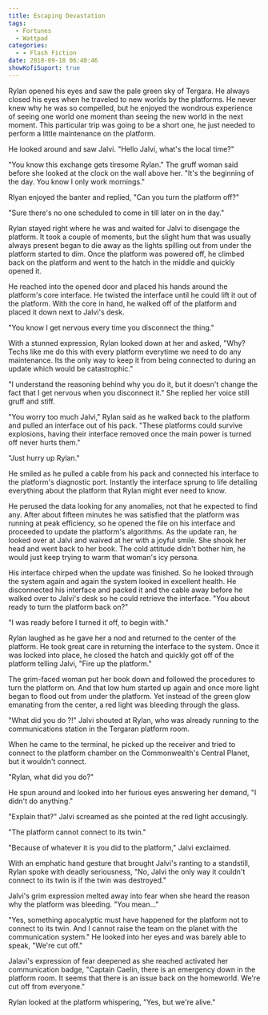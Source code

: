 ```yaml
---
title: Escaping Devastation
tags:
  - Fortunes
  - Wattpad
categories:
  - - Flash Fiction
date: 2018-09-18 06:40:46
showKofiSuport: true
---
```


Rylan opened his eyes and saw the pale green sky of Tergara.  He always closed his eyes when he traveled to new worlds by the platforms.  He never knew why he was so compelled, but he enjoyed the wondrous experience of seeing one world one moment than seeing the new world in the next moment.  This particular trip was going to be a short one, he just needed to perform a little maintenance on the platform.

He looked around and saw Jalvi.  "Hello Jalvi, what's the local time?"

"You know this exchange gets tiresome Rylan."  The gruff woman said before she looked at the clock on the wall above her.<!-- more -->  "It's the beginning of the day.  You know I only work mornings."

Rlyan enjoyed the banter and replied, "Can you turn the platform off?"

"Sure there's no one scheduled to come in till later on in the day."

Rylan stayed right where he was and waited for Jalvi to disengage the platform.  It took a couple of moments, but the slight hum that was usually always present began to die away as the lights spilling out from under the platform started to dim.  Once the platform was powered off, he climbed back on the platform and went to the hatch in the middle and quickly opened it.

He reached into the opened door and placed his hands around the platform's core interface.  He twisted the interface until he could lift it out of the platform.  With the core in hand, he walked off of the platform and placed it down next to Jalvi's desk.

"You know I get nervous every time you disconnect the thing."

With a stunned expression, Rylan looked down at her and asked, "Why?  Techs like me do this with every platform everytime we need to do any maintenance.  Its the only way to keep it from being connected to during an update which would be catastrophic."

"I understand the reasoning behind why you do it, but it doesn't change the fact that I get nervous when you disconnect it."  She replied her voice still gruff and stiff.

"You worry too much Jalvi,"  Rylan said as he walked back to the platform and pulled an interface out of his pack.  "These platforms could survive explosions, having their interface removed once the main power is turned off never hurts them."

"Just hurry up Rylan."

He smiled as he pulled a cable from his pack and connected his interface to the platform's diagnostic port.  Instantly the interface sprung to life detailing everything about the platform that Rylan might ever need to know.

He perused the data looking for any anomalies, not that he expected to find any.  After about fifteen minutes he was satisfied that the platform was running at peak efficiency, so he opened the file on his interface and proceeded to update the platform's algorithms.  As the update ran, he looked over at Jalvi and waived at her with a joyful smile.  She shook her head and went back to her book.  The cold attitude didn't bother him, he would just keep trying to warm that woman's icy persona.

His interface chirped when the update was finished.  So he looked through the system again and again the system looked in excellent health.  He disconnected his interface and packed it and the cable away before he walked over to Jalvi's desk so he could retrieve the interface.  "You about ready to turn the platform back on?"

"I was ready before I turned it off, to begin with."

Rylan laughed as he gave her a nod and returned to the center of the platform.  He took great care in returning the interface to the system.  Once it was locked into place, he closed the hatch and quickly got off of the platform telling Jalvi, "Fire up the platform."

The grim-faced woman put her book down and followed the procedures to turn the platform on.  And that low hum started up again and once more light began to flood out from under the platform.  Yet instead of the green glow emanating from the center, a red light was bleeding through the glass.

"What did you do ?!"  Jalvi shouted at Rylan, who was already running to the communications station in the Tergaran platform room.

When he came to the terminal, he picked up the receiver and tried to connect to the platform chamber on the Commonwealth's Central Planet, but it wouldn't connect.

"Rylan, what did you do?"

He spun around and looked into her furious eyes answering her demand, "I didn't do anything."

"Explain that?"  Jalvi screamed as she pointed at the red light accusingly.

"The platform cannot connect to its twin."

"Because of whatever it is you did to the platform," Jalvi exclaimed.

With an emphatic hand gesture that brought Jalvi's ranting to a standstill, Rylan spoke with deadly seriousness, "No, Jalvi the only way it couldn't connect to its twin is if the twin was destroyed."

Jalvi's grim expression melted away into fear when she heard the reason why the platform was bleeding.  "You mean..."

"Yes, something apocalyptic must have happened for the platform not to connect to its twin.  And I cannot raise the team on the planet with the communication system."  He looked into her eyes and was barely able to speak, "We're cut off."

Jalavi's expression of fear deepened as she reached activated her communication badge, "Captain Caelin, there is an emergency down in the platform room.  It seems that there is an issue back on the homeworld.  We're cut off from everyone."

Rylan looked at the platform whispering, "Yes, but we're alive."